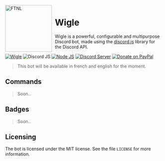 <img width="150" height="150" align="left" style="float: left; margin: 0 10px 0 0;" alt="FTNL" src="https://cdn.discordapp.com/avatars/370665722780712960/138ae77161cfbb4636a0d13ac72b9356.png"> 

# Wigle
Wigle is a powerful, configurable and multipurpose Discord bot, made using the [discord.js](https://discord.js.org/) library for the Discord API.

[![Wigle](https://img.shields.io/badge/Wigle-1.0.0-red.svg)](https://unix.tk)
![Discord JS](https://img.shields.io/badge/discord.js-11.4.2-orange.svg)
[![Node JS](https://img.shields.io/badge/node.js-10.13.0-brightgreen.svg)](https://nodejs.org/en/)
[![Discord Server](https://discordapp.com/api/guilds/471969562246512640/embed.png)](https://discord.gg/umphAe2)
[![Donate on PayPal](https://img.shields.io/badge/paypal-donate-blue.svg)](https://www.paypal.me/stormfoll)

> This bot will be available in french and english for the moment.

## Commands
> Soon..

## Badges
> Soon..

## Licensing

The bot is licensed under the MIT license. See the file `LICENSE` for more
information.

